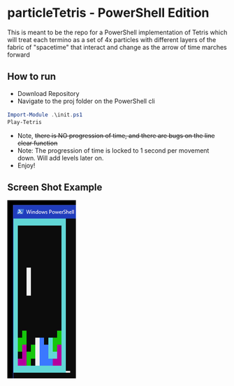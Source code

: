 # particleTetris - PowerShell Edition

This is meant to be the repo for a PowerShell implementation of Tetris which will treat each termino as a set of 4x particles with different layers of the fabric of "spacetime" that interact and change as the arrow of time marches forward

## How to run

- Download Repository
- Navigate to the proj folder on the PowerShell cli

```powershell
Import-Module .\init.ps1
Play-Tetris
```

- Note, ~~there is NO progression of time, and there are bugs on the line clear function~~
- Note: The progression of time is locked to 1 second per movement down. Will add levels later on. 
- Enjoy!

## Screen Shot Example

![particleTetris](doc/particle_tetris_screen_shot.png "Example Screen Shot")

